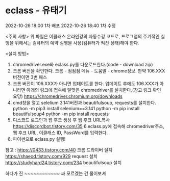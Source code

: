# eclass - 유태기
2022-10-26 18:00 1차 배포
2022-10-26 18:40 1차 수정

<주의 사항>
위 파일은 이클래스 온라인강의 자동수강 코드로, 프로그램의 주기적인 실행을 위해서는 컴퓨터의 예약 실행을 사용(컴퓨터가 켜진 상태)해야 한다.

<설치 방법>
1. chromedriver.exe와 eclass.py를 다운로드한다.(code - download zip)
2. 크롬 버전을 확인한다. 크롬 - 점점점 메뉴 - 도움말 - chrome정보. 만약 106.XXX버전이면 3번 패스
3. 크롬 버전이 106.XXX가 아니면 업데이트를 한다. 업데이트 후에도 106.XXX가 아니라면 아래의 링크에 접속에 알맞은 chromedriver를 설치한다.(참고 링크 확인 요망)
  https://chromedriver.chromium.org/downloads
4. cmd창을 열고 selelium 3.141버전과 beautifulsoup, requests를 설치한다.
  python -m pip3 install selenium==3.141
  python -m pip install beautifulsoup4 
  python -m pip install requests
5. 디스코드 로그인과 웹 후크 생성 후 웹 후크 URL복사
  https://discordbot.tistory.com/35
6.eclass.py에 접속해 chromedriver주소, 웹 후크 URL, 이클래스 ID, PassWord를 입력한다.
7. 파이썬으로 eclass.py 실행!
  
  참고 :
  https://0433.tistory.com/40
  크롬 드라이버 설치
  https://shaeod.tistory.com/929
  request 설치
  https://studyhard24.tistory.com/234
  beautifulsoup 설치
  
  하다가 진 ~~~~~~~~~~~~ 짜 모르겠는 건 물어보셔
